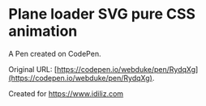 # Plane loader SVG pure CSS animation

A Pen created on CodePen.

Original URL: [https://codepen.io/webduke/pen/RydqXg](https://codepen.io/webduke/pen/RydqXg).

Created for https://www.idiliz.com